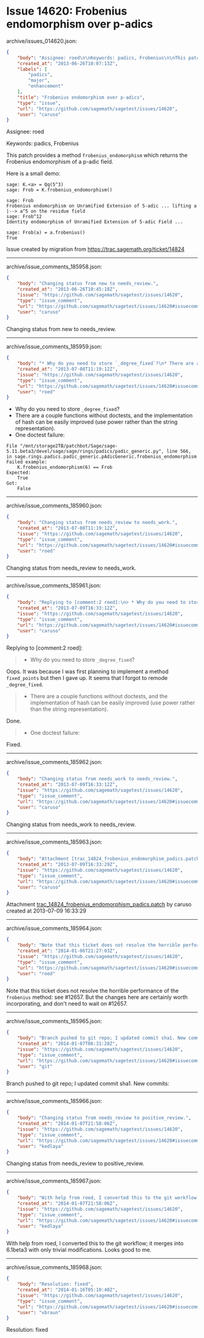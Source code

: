 # Issue 14620: Frobenius endomorphism over p-adics

archive/issues_014620.json:
```json
{
    "body": "Assignee: roed\n\nKeywords: padics, Frobenius\n\nThis patch provides a method `frobenius_endomorphism` which returns the Frobenius endomorphism of a p-adic field.\n\nHere is a small demo:\n\n\n```\nsage: K.<a> = Qq(5^3)\nsage: Frob = K.frobenius_endomorphism()\n\nsage: Frob\nFrobenius endomorphism on Unramified Extension of 5-adic ... lifting a |--> a^5 on the residue field\nsage: Frob^12\nIdentity endomorphism of Unramified Extension of 5-adic Field ...\n\nsage: Frob(a) = a.frobenius()\nTrue\n```\n\n\nIssue created by migration from https://trac.sagemath.org/ticket/14824\n\n",
    "created_at": "2013-06-26T10:07:13Z",
    "labels": [
        "padics",
        "major",
        "enhancement"
    ],
    "title": "Frobenius endomorphism over p-adics",
    "type": "issue",
    "url": "https://github.com/sagemath/sagetest/issues/14620",
    "user": "caruso"
}
```
Assignee: roed

Keywords: padics, Frobenius

This patch provides a method `frobenius_endomorphism` which returns the Frobenius endomorphism of a p-adic field.

Here is a small demo:


```
sage: K.<a> = Qq(5^3)
sage: Frob = K.frobenius_endomorphism()

sage: Frob
Frobenius endomorphism on Unramified Extension of 5-adic ... lifting a |--> a^5 on the residue field
sage: Frob^12
Identity endomorphism of Unramified Extension of 5-adic Field ...

sage: Frob(a) = a.frobenius()
True
```


Issue created by migration from https://trac.sagemath.org/ticket/14824





---

archive/issue_comments_185958.json:
```json
{
    "body": "Changing status from new to needs_review.",
    "created_at": "2013-06-26T10:45:18Z",
    "issue": "https://github.com/sagemath/sagetest/issues/14620",
    "type": "issue_comment",
    "url": "https://github.com/sagemath/sagetest/issues/14620#issuecomment-185958",
    "user": "caruso"
}
```

Changing status from new to needs_review.



---

archive/issue_comments_185959.json:
```json
{
    "body": "* Why do you need to store `_degree_fixed`?\n* There are a couple functions without doctests, and the implementation of hash can be easily improved (use power rather than the string representation).\n* One doctest failure:\n\n```\nFile \"/mnt/storage2TB/patchbot/Sage/sage-5.11.beta3/devel/sage/sage/rings/padics/padic_generic.py\", line 566, in sage.rings.padics.padic_generic.pAdicGeneric.frobenius_endomorphism\nFailed example:\n    K.frobenius_endomorphism(6) == Frob\nExpected:\n    True\nGot:\n    False\n```\n",
    "created_at": "2013-07-08T11:19:12Z",
    "issue": "https://github.com/sagemath/sagetest/issues/14620",
    "type": "issue_comment",
    "url": "https://github.com/sagemath/sagetest/issues/14620#issuecomment-185959",
    "user": "roed"
}
```

* Why do you need to store `_degree_fixed`?
* There are a couple functions without doctests, and the implementation of hash can be easily improved (use power rather than the string representation).
* One doctest failure:

```
File "/mnt/storage2TB/patchbot/Sage/sage-5.11.beta3/devel/sage/sage/rings/padics/padic_generic.py", line 566, in sage.rings.padics.padic_generic.pAdicGeneric.frobenius_endomorphism
Failed example:
    K.frobenius_endomorphism(6) == Frob
Expected:
    True
Got:
    False
```




---

archive/issue_comments_185960.json:
```json
{
    "body": "Changing status from needs_review to needs_work.",
    "created_at": "2013-07-08T11:19:12Z",
    "issue": "https://github.com/sagemath/sagetest/issues/14620",
    "type": "issue_comment",
    "url": "https://github.com/sagemath/sagetest/issues/14620#issuecomment-185960",
    "user": "roed"
}
```

Changing status from needs_review to needs_work.



---

archive/issue_comments_185961.json:
```json
{
    "body": "Replying to [comment:2 roed]:\n> * Why do you need to store `_degree_fixed`?\n\nOops. It was because I was first planning to implement a method `fixed_points` but then I gave up. It seems that I forgot to remode `_degree_fixed`.\n\n> * There are a couple functions without doctests, and the implementation of hash can be easily improved (use power rather than the string representation).\n\nDone.\n\n> * One doctest failure:\n\nFixed.",
    "created_at": "2013-07-09T16:33:12Z",
    "issue": "https://github.com/sagemath/sagetest/issues/14620",
    "type": "issue_comment",
    "url": "https://github.com/sagemath/sagetest/issues/14620#issuecomment-185961",
    "user": "caruso"
}
```

Replying to [comment:2 roed]:
> * Why do you need to store `_degree_fixed`?

Oops. It was because I was first planning to implement a method `fixed_points` but then I gave up. It seems that I forgot to remode `_degree_fixed`.

> * There are a couple functions without doctests, and the implementation of hash can be easily improved (use power rather than the string representation).

Done.

> * One doctest failure:

Fixed.



---

archive/issue_comments_185962.json:
```json
{
    "body": "Changing status from needs_work to needs_review.",
    "created_at": "2013-07-09T16:33:12Z",
    "issue": "https://github.com/sagemath/sagetest/issues/14620",
    "type": "issue_comment",
    "url": "https://github.com/sagemath/sagetest/issues/14620#issuecomment-185962",
    "user": "caruso"
}
```

Changing status from needs_work to needs_review.



---

archive/issue_comments_185963.json:
```json
{
    "body": "Attachment [trac_14824_frobenius_endomorphism_padics.patch](tarball://root/attachments/some-uuid/ticket14824/trac_14824_frobenius_endomorphism_padics.patch) by caruso created at 2013-07-09 16:33:29",
    "created_at": "2013-07-09T16:33:29Z",
    "issue": "https://github.com/sagemath/sagetest/issues/14620",
    "type": "issue_comment",
    "url": "https://github.com/sagemath/sagetest/issues/14620#issuecomment-185963",
    "user": "caruso"
}
```

Attachment [trac_14824_frobenius_endomorphism_padics.patch](tarball://root/attachments/some-uuid/ticket14824/trac_14824_frobenius_endomorphism_padics.patch) by caruso created at 2013-07-09 16:33:29



---

archive/issue_comments_185964.json:
```json
{
    "body": "Note that this ticket does not resolve the horrible performance of the `frobenius` method: see #12657.  But the changes here are certainly worth incorporating, and don't need to wait on #12657.",
    "created_at": "2014-01-06T21:27:03Z",
    "issue": "https://github.com/sagemath/sagetest/issues/14620",
    "type": "issue_comment",
    "url": "https://github.com/sagemath/sagetest/issues/14620#issuecomment-185964",
    "user": "roed"
}
```

Note that this ticket does not resolve the horrible performance of the `frobenius` method: see #12657.  But the changes here are certainly worth incorporating, and don't need to wait on #12657.



---

archive/issue_comments_185965.json:
```json
{
    "body": "Branch pushed to git repo; I updated commit sha1. New commits:",
    "created_at": "2014-01-07T06:31:28Z",
    "issue": "https://github.com/sagemath/sagetest/issues/14620",
    "type": "issue_comment",
    "url": "https://github.com/sagemath/sagetest/issues/14620#issuecomment-185965",
    "user": "git"
}
```

Branch pushed to git repo; I updated commit sha1. New commits:



---

archive/issue_comments_185966.json:
```json
{
    "body": "Changing status from needs_review to positive_review.",
    "created_at": "2014-01-07T21:58:06Z",
    "issue": "https://github.com/sagemath/sagetest/issues/14620",
    "type": "issue_comment",
    "url": "https://github.com/sagemath/sagetest/issues/14620#issuecomment-185966",
    "user": "kedlaya"
}
```

Changing status from needs_review to positive_review.



---

archive/issue_comments_185967.json:
```json
{
    "body": "With help from roed, I converted this to the git workflow; it merges into 6.1beta3 with only trivial modifications. Looks good to me.",
    "created_at": "2014-01-07T21:58:06Z",
    "issue": "https://github.com/sagemath/sagetest/issues/14620",
    "type": "issue_comment",
    "url": "https://github.com/sagemath/sagetest/issues/14620#issuecomment-185967",
    "user": "kedlaya"
}
```

With help from roed, I converted this to the git workflow; it merges into 6.1beta3 with only trivial modifications. Looks good to me.



---

archive/issue_comments_185968.json:
```json
{
    "body": "Resolution: fixed",
    "created_at": "2014-01-16T05:10:40Z",
    "issue": "https://github.com/sagemath/sagetest/issues/14620",
    "type": "issue_comment",
    "url": "https://github.com/sagemath/sagetest/issues/14620#issuecomment-185968",
    "user": "vbraun"
}
```

Resolution: fixed
